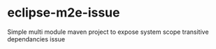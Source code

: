 # eclipse-m2e-issue
Simple multi module maven project to expose system scope transitive dependancies issue
